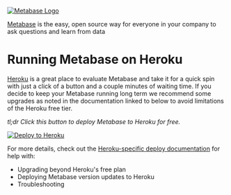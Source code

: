 [![Metabase Logo](http://www.metabase.com/images/logo.svg)](http://www.metabase.com/)

[Metabase](http://www.metabase.com/) is the easy, open source way for everyone in your company to ask questions and learn from data

# Running Metabase on Heroku

[Heroku](https://www.heroku.com/home) is a great place to evaluate Metabase and take it for a quick spin with just a click of a button and a couple minutes of waiting time. If you decide to keep your Metabase running long term we recommend some upgrades as noted in the documentation linked to below to avoid limitations of the Heroku free tier.

*tl;dr Click this button to deploy Metabase to Heroku for free.*

[![Deploy to Heroku](https://www.herokucdn.com/deploy/button.svg)](https://heroku.com/deploy)

For more details, check out the [Heroku-specific deploy documentation](http://www.metabase.com/docs/latest/operations-guide/running-metabase-on-heroku.html) for help with:
* Upgrading beyond Heroku's free plan
* Deploying Metabase version updates to Heroku
* Troubleshooting
